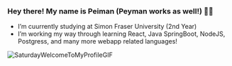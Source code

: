 ### Hey there! My name is Peiman (Peyman works as well!) 👨‍💻

-  I’m cuurrently studying at Simon Fraser University (2nd Year)
-  I’m working my way through learning React, Java SpringBoot, NodeJS, Postgress, and many more webapp related languages!


![SaturdayWelcomeToMyProfileGIF](https://github.com/peyz21/peyz21/assets/64120482/d19954c1-33e6-42ee-9a0c-96c33abc50ef)



